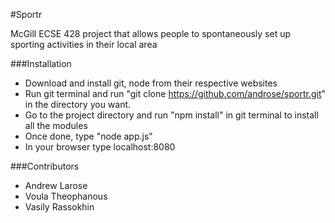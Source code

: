 #Sportr

McGill ECSE 428 project that allows people to spontaneously set up sporting activities in their local area

###Installation

* Download and install git, node from their respective websites
* Run git terminal and run "git clone https://github.com/androse/sportr.git" in the directory you want.
* Go to the project directory and run "npm install" in git terminal to install all the modules
* Once done, type "node app.js"
* In your browser type localhost:8080

###Contributors

* Andrew Larose
* Voula Theophanous
* Vasily Rassokhin
